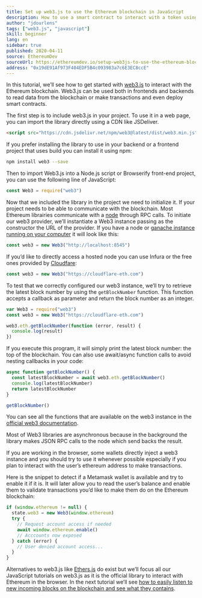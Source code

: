 ```yaml
---
title: Set up web3.js to use the Ethereum blockchain in JavaScript
description: How to use a smart contract to interact with a token using the Solidity language
author: "jdourlens"
tags: ["web3.js", "javascript"]
skill: beginner
lang: en
sidebar: true
published: 2020-04-11
source: EthereumDev
sourceUrl: https://ethereumdev.io/setup-web3js-to-use-the-ethereum-blockchain-in-javascript/
address: "0x19dE91Af973F404EDF5B4c093983a7c6E3EC8ccE"
---
```


In this tutorial, we’ll see how to get started with [web3.js](https://web3js.readthedocs.io/) to interact with the Ethereum blockchain. Web3.js can be used both in frontends and backends to read data from the blockchain or make transactions and even deploy smart contracts.

The first step is to include web3.js in your project. To use it in a web page, you can import the library directly using a CDN like JSDeliver.

```html
<script src="https://cdn.jsdelivr.net/npm/web3@latest/dist/web3.min.js"></script>
```

If you prefer installing the library to use in your backend or a frontend project that uses build you can install it using npm:

```bash
npm install web3 --save
```

Then to import Web3.js into a Node.js script or Browserify front-end project, you can use the following line of JavaScript:

```js
const Web3 = require("web3")
```

Now that we included the library in the project we need to initialize it. If your project needs to be able to communicate with the blockchain. Most Ethereum librairies communicate with a [node](/developers/docs/nodes-and-clients/) through RPC calls. To initiate our web3 provider, we’ll instantiate a Web3 instance passing as the constructor the URL of the provider. If you have a node or [ganache instance running on your computer](https://ethereumdev.io/testing-your-smart-contract-with-existing-protocols-ganache-fork/) it will look like this:

```js
const web3 = new Web3("http://localhost:8545")
```

If you’d like to directly access a hosted node you can use Infura or the free ones provided by [Cloudfare](https://cloudflare-eth.com/):

```js
const web3 = new Web3("https://cloudflare-eth.com")
```

To test that we correctly configured our web3 instance, we’ll try to retrieve the latest block number by using the `getBlockNumber` function. This function accepts a callback as parameter and return the block number as an integer.

```js
var Web3 = require("web3")
const web3 = new Web3("https://cloudflare-eth.com")

web3.eth.getBlockNumber(function (error, result) {
  console.log(result)
})
```

If you execute this program, it will simply print the latest block number: the top of the blockchain. You can also use await/async function calls to avoid nesting callbacks in your code:

```js
async function getBlockNumber() {
  const latestBlockNumber = await web3.eth.getBlockNumber()
  console.log(latestBlockNumber)
  return latestBlockNumber
}

getBlockNumber()
```

You can see all the functions that are available on the web3 instance in the [official web3 documentation](https://web3js.readthedocs.io/en/v1.2.6/web3-eth.html#).

Most of Web3 libraries are asynchronous because in the background the library makes JSON RPC calls to the node which send backs the result.

<Divider />

If you are working in the browser, some wallets directly inject a web3 instance and you should try to use it whenever possible especially if you plan to interact with the user’s ethereum address to make transactions.

Here is the snippet to detect if a Metamask wallet is available and try to enable it if it is. It will later allow you to read the user’s balance and enable them to validate transactions you’d like to make them do on the Ethereum blockchain:

```js
if (window.ethereum != null) {
  state.web3 = new Web3(window.ethereum)
  try {
    // Request account access if needed
    await window.ethereum.enable()
    // Acccounts now exposed
  } catch (error) {
    // User denied account access...
  }
}
```

Alternatives to web3.js like [Ethers.js](https://docs.ethers.io/ethers.js/html/) do exist but we’ll focus all our JavaScript tutorials on web3.js as it is the official library to interact with Ethereum in the browser. In the next tutorial we’ll see [how to easily listen to new incoming blocks on the blockchain and see what they contains](https://ethereumdev.io/listening-to-new-transactions-happening-on-the-blockchain/).
